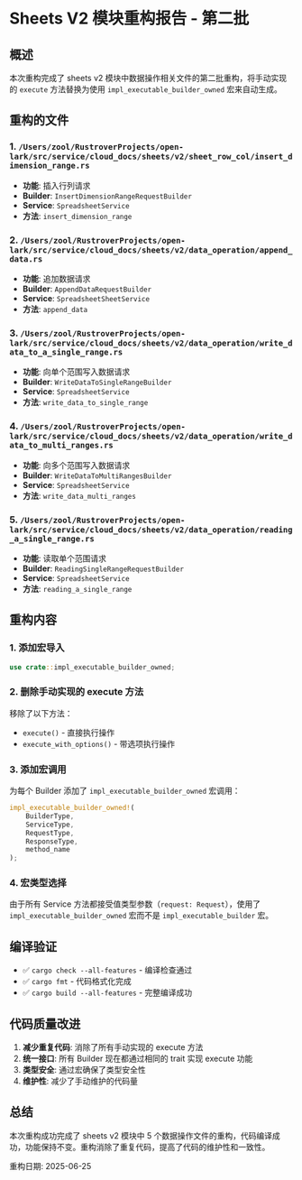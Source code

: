 # Sheets V2 模块重构报告 - 第二批

## 概述

本次重构完成了 sheets v2 模块中数据操作相关文件的第二批重构，将手动实现的 `execute` 方法替换为使用 `impl_executable_builder_owned` 宏来自动生成。

## 重构的文件

### 1. `/Users/zool/RustroverProjects/open-lark/src/service/cloud_docs/sheets/v2/sheet_row_col/insert_dimension_range.rs`
- **功能**: 插入行列请求
- **Builder**: `InsertDimensionRangeRequestBuilder`
- **Service**: `SpreadsheetService`
- **方法**: `insert_dimension_range`

### 2. `/Users/zool/RustroverProjects/open-lark/src/service/cloud_docs/sheets/v2/data_operation/append_data.rs`
- **功能**: 追加数据请求
- **Builder**: `AppendDataRequestBuilder`
- **Service**: `SpreadsheetSheetService`
- **方法**: `append_data`

### 3. `/Users/zool/RustroverProjects/open-lark/src/service/cloud_docs/sheets/v2/data_operation/write_data_to_a_single_range.rs`
- **功能**: 向单个范围写入数据请求
- **Builder**: `WriteDataToSingleRangeBuilder`
- **Service**: `SpreadsheetService`
- **方法**: `write_data_to_single_range`

### 4. `/Users/zool/RustroverProjects/open-lark/src/service/cloud_docs/sheets/v2/data_operation/write_data_to_multi_ranges.rs`
- **功能**: 向多个范围写入数据请求
- **Builder**: `WriteDataToMultiRangesBuilder`
- **Service**: `SpreadsheetService`
- **方法**: `write_data_multi_ranges`

### 5. `/Users/zool/RustroverProjects/open-lark/src/service/cloud_docs/sheets/v2/data_operation/reading_a_single_range.rs`
- **功能**: 读取单个范围请求
- **Builder**: `ReadingSingleRangeRequestBuilder`
- **Service**: `SpreadsheetService`
- **方法**: `reading_a_single_range`

## 重构内容

### 1. 添加宏导入
```rust
use crate::impl_executable_builder_owned;
```

### 2. 删除手动实现的 execute 方法
移除了以下方法：
- `execute()` - 直接执行操作
- `execute_with_options()` - 带选项执行操作

### 3. 添加宏调用
为每个 Builder 添加了 `impl_executable_builder_owned` 宏调用：

```rust
impl_executable_builder_owned!(
    BuilderType,
    ServiceType,
    RequestType,
    ResponseType,
    method_name
);
```

### 4. 宏类型选择
由于所有 Service 方法都接受值类型参数（`request: Request`），使用了 `impl_executable_builder_owned` 宏而不是 `impl_executable_builder` 宏。

## 编译验证

- ✅ `cargo check --all-features` - 编译检查通过
- ✅ `cargo fmt` - 代码格式化完成
- ✅ `cargo build --all-features` - 完整编译成功

## 代码质量改进

1. **减少重复代码**: 消除了所有手动实现的 execute 方法
2. **统一接口**: 所有 Builder 现在都通过相同的 trait 实现 execute 功能
3. **类型安全**: 通过宏确保了类型安全性
4. **维护性**: 减少了手动维护的代码量

## 总结

本次重构成功完成了 sheets v2 模块中 5 个数据操作文件的重构，代码编译成功，功能保持不变。重构消除了重复代码，提高了代码的维护性和一致性。

重构日期: 2025-06-25